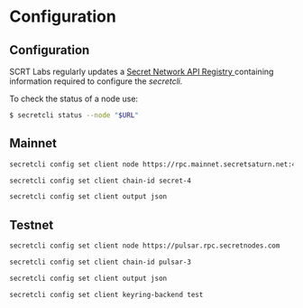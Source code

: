 # Configuration

## Configuration

SCRT Labs regularly updates a [Secret Network API Registry ](../../development/resources-api-contract-addresses/connecting-to-the-network/)containing information required to configure the _secretcli._

To check the status of a node use:

```bash
$ secretcli status --node "$URL"
```

## Mainnet

```bash
secretcli config set client node https://rpc.mainnet.secretsaturn.net:443

secretcli config set client chain-id secret-4

secretcli config set client output json
```

## Testnet

```bash
secretcli config set client node https://pulsar.rpc.secretnodes.com

secretcli config set client chain-id pulsar-3

secretcli config set client output json

secretcli config set client keyring-backend test
```
